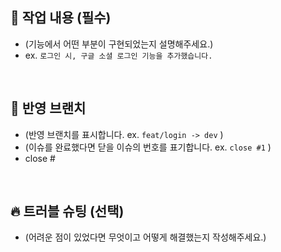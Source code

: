 ## 📌 작업 내용 (필수)
- (기능에서 어떤 부분이 구현되었는지 설명해주세요.)
- ex. `로그인 시, 구글 소셜 로그인 기능을 추가했습니다.`

<br/>

## 🌱 반영 브랜치
- (반영 브랜치를 표시합니다. ex. `feat/login -> dev` ) 
- (이슈를 완료했다면 닫을 이슈의 번호를 표기합니다. ex. `close #1` )
- close #

<br/>

## 🔥 트러블 슈팅 (선택)
- (어려운 점이 있었다면 무엇이고 어떻게 해결했는지 작성해주세요.)
